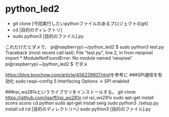# python_led2

- git clone [今回実行したいpythonファイルのあるプロジェクトのgit]
- cd [目的のディレクトリ]
- sudo python3 [目的のファイル].py

これだけだとダメで、
pi@raspberrypi:~/python_led2 $ sudo python3 test.py
Traceback (most recent call last):
  File "test.py", line 2, in <module>
    from neopixel import *
ModuleNotFoundError: No module named 'neopixel'
pi@raspberrypi:~/python_led2 $ 
でダメ

<https://blog.boochow.com/article/456229607.html>を参考に
###SPI通信を有効化
sudo raspi-config
5 Interfacing Options -> SPI enabled

###rpi_ws281xというライブラリをインストールする。
git clone https://github.com/jgarff/rpi_ws281x 
cd rpi_ws281x
sudo apt-get install scons
scons
cd python
sudo apt-get install swig
sudo python3 ./setup.py install
cd
cd [目的のディレクトリへ]
sudo python3 [目的のファイル].py
